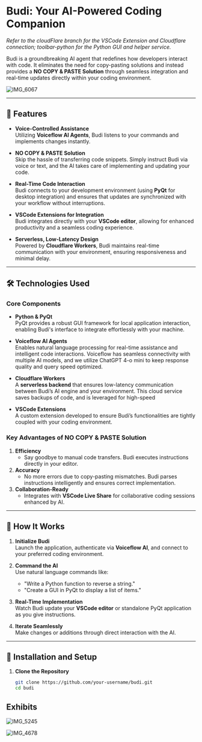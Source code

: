 # Budi: Your AI-Powered Coding Companion  
_Refer to the cloudFlare branch for the VSCode Extension and Cloudflare connection; toolbar-python for the Python GUI and helper service._

Budi is a groundbreaking AI agent that redefines how developers interact with code. It eliminates the need for copy-pasting solutions and instead provides a **NO COPY & PASTE Solution** through seamless integration and real-time updates directly within your coding environment.


![IMG_6067](https://github.com/user-attachments/assets/cce18f73-0786-40c6-944c-6f325372725e)

---

## 🚀 Features

- **Voice-Controlled Assistance**  
  Utilizing **Voiceflow AI Agents**, Budi listens to your commands and implements changes instantly. 

- **NO COPY & PASTE Solution**  
  Skip the hassle of transferring code snippets. Simply instruct Budi via voice or text, and the AI takes care of implementing and updating your code. 

- **Real-Time Code Interaction**  
  Budi connects to your development environment (using **PyQt** for desktop integration) and ensures that updates are synchronized with your workflow without interruptions.

- **VSCode Extensions for Integration**  
  Budi integrates directly with your **VSCode editor**, allowing for enhanced productivity and a seamless coding experience.

- **Serverless, Low-Latency Design**  
  Powered by **Cloudflare Workers**, Budi maintains real-time communication with your environment, ensuring responsiveness and minimal delay.

---

## 🛠️ Technologies Used  

### Core Components
- **Python & PyQt**  
  PyQt provides a robust GUI framework for local application interaction, enabling Budi's interface to integrate effortlessly with your machine.

- **Voiceflow AI Agents**  
  Enables natural language processing for real-time assistance and intelligent code interactions. Voiceflow has seamless connectivity with multiple AI models, and we utilize ChatGPT 4-o mini to keep response quality and query speed optimized.

- **Cloudflare Workers**  
  A **serverless backend** that ensures low-latency communication between Budi’s AI engine and your environment. This cloud service saves backups of code, and is leveraged for high-speed 

- **VSCode Extensions**  
  A custom extension developed to ensure Budi’s functionalities are tightly coupled with your coding environment.

### Key Advantages of NO COPY & PASTE Solution
1. **Efficiency**  
   - Say goodbye to manual code transfers. Budi executes instructions directly in your editor.  
2. **Accuracy**  
   - No more errors due to copy-pasting mismatches. Budi parses instructions intelligently and ensures correct implementation.  
3. **Collaboration-Ready**  
   - Integrates with **VSCode Live Share** for collaborative coding sessions enhanced by AI.  

---

## 🌟 How It Works

1. **Initialize Budi**  
   Launch the application, authenticate via **Voiceflow AI**, and connect to your preferred coding environment.

2. **Command the AI**  
   Use natural language commands like:
   - "Write a Python function to reverse a string."
   - "Create a GUI in PyQt to display a list of items."

3. **Real-Time Implementation**  
   Watch Budi update your **VSCode editor** or standalone PyQt application as you give instructions.  

4. **Iterate Seamlessly**  
   Make changes or additions through direct interaction with the AI.

---

## 🔧 Installation and Setup  

1. **Clone the Repository**
   ```bash
   git clone https://github.com/your-username/budi.git
   cd budi

## Exhibits



![IMG_5245](https://github.com/user-attachments/assets/1ce7c6b0-89f7-4183-9694-09580f956d32)

![IMG_4678](https://github.com/user-attachments/assets/d4b45b14-0491-4a55-a48f-1c42befc9b98)
